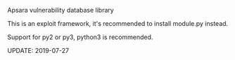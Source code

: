 Apsara vulnerability database library

This is an exploit framework, it's recommended to install module.py instead.

Support for py2 or py3, python3 is recommended.

UPDATE: 2019-07-27